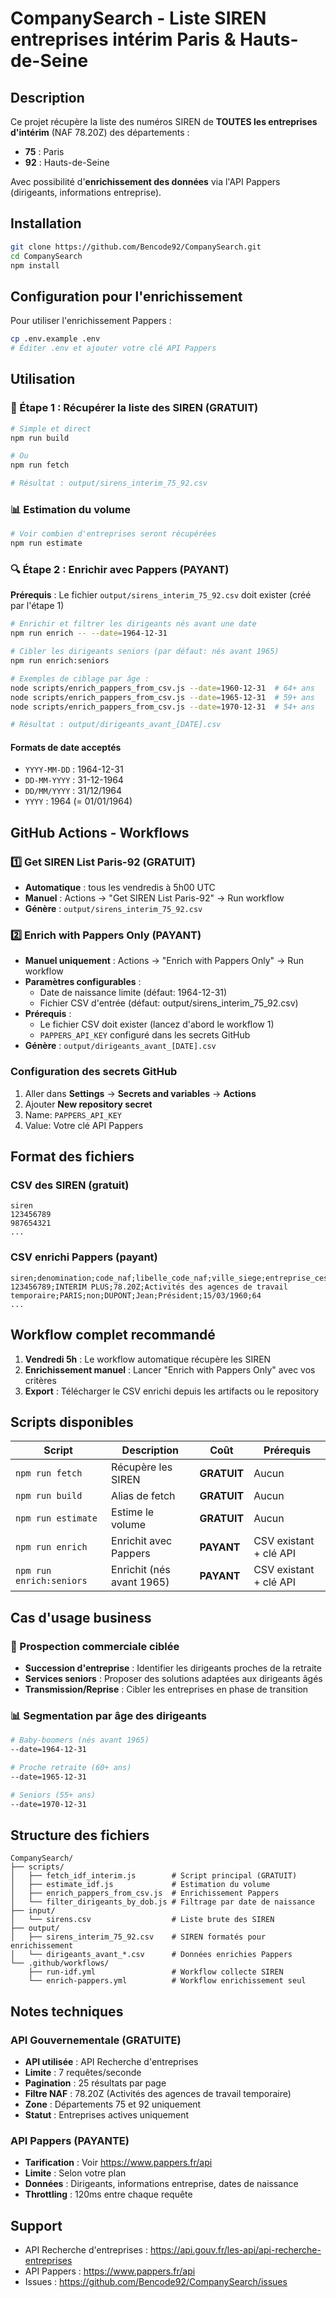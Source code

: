 # CompanySearch - Liste SIREN entreprises intérim Paris & Hauts-de-Seine

## Description

Ce projet récupère la liste des numéros SIREN de **TOUTES les entreprises d'intérim** (NAF 78.20Z) des départements :
- **75** : Paris
- **92** : Hauts-de-Seine

Avec possibilité d'**enrichissement des données** via l'API Pappers (dirigeants, informations entreprise).

## Installation

```bash
git clone https://github.com/Bencode92/CompanySearch.git
cd CompanySearch
npm install
```

## Configuration pour l'enrichissement

Pour utiliser l'enrichissement Pappers :
```bash
cp .env.example .env
# Éditer .env et ajouter votre clé API Pappers
```

## Utilisation

### 🎯 Étape 1 : Récupérer la liste des SIREN (GRATUIT)

```bash
# Simple et direct
npm run build

# Ou
npm run fetch

# Résultat : output/sirens_interim_75_92.csv
```

### 📊 Estimation du volume

```bash
# Voir combien d'entreprises seront récupérées
npm run estimate
```

### 🔍 Étape 2 : Enrichir avec Pappers (PAYANT)

**Prérequis** : Le fichier `output/sirens_interim_75_92.csv` doit exister (créé par l'étape 1)

```bash
# Enrichir et filtrer les dirigeants nés avant une date
npm run enrich -- --date=1964-12-31

# Cibler les dirigeants seniors (par défaut: nés avant 1965)
npm run enrich:seniors

# Exemples de ciblage par âge :
node scripts/enrich_pappers_from_csv.js --date=1960-12-31  # 64+ ans
node scripts/enrich_pappers_from_csv.js --date=1965-12-31  # 59+ ans  
node scripts/enrich_pappers_from_csv.js --date=1970-12-31  # 54+ ans

# Résultat : output/dirigeants_avant_[DATE].csv
```

#### Formats de date acceptés
- `YYYY-MM-DD` : 1964-12-31
- `DD-MM-YYYY` : 31-12-1964
- `DD/MM/YYYY` : 31/12/1964
- `YYYY` : 1964 (= 01/01/1964)

## GitHub Actions - Workflows

### 1️⃣ **Get SIREN List Paris-92** (GRATUIT)

- **Automatique** : tous les vendredis à 5h00 UTC
- **Manuel** : Actions → "Get SIREN List Paris-92" → Run workflow
- **Génère** : `output/sirens_interim_75_92.csv`

### 2️⃣ **Enrich with Pappers Only** (PAYANT)

- **Manuel uniquement** : Actions → "Enrich with Pappers Only" → Run workflow
- **Paramètres configurables** :
  - Date de naissance limite (défaut: 1964-12-31)
  - Fichier CSV d'entrée (défaut: output/sirens_interim_75_92.csv)
- **Prérequis** : 
  - Le fichier CSV doit exister (lancez d'abord le workflow 1)
  - `PAPPERS_API_KEY` configuré dans les secrets GitHub
- **Génère** : `output/dirigeants_avant_[DATE].csv`

### Configuration des secrets GitHub

1. Aller dans **Settings** → **Secrets and variables** → **Actions**
2. Ajouter **New repository secret**
3. Name: `PAPPERS_API_KEY`
4. Value: Votre clé API Pappers

## Format des fichiers

### CSV des SIREN (gratuit)
```csv
siren
123456789
987654321
...
```

### CSV enrichi Pappers (payant)
```csv
siren;denomination;code_naf;libelle_code_naf;ville_siege;entreprise_cessee;dir_nom;dir_prenom;dir_qualite;dir_date_naissance;dir_age_estime_au_cutoff
123456789;INTERIM PLUS;78.20Z;Activités des agences de travail temporaire;PARIS;non;DUPONT;Jean;Président;15/03/1960;64
...
```

## Workflow complet recommandé

1. **Vendredi 5h** : Le workflow automatique récupère les SIREN
2. **Enrichissement manuel** : Lancer "Enrich with Pappers Only" avec vos critères
3. **Export** : Télécharger le CSV enrichi depuis les artifacts ou le repository

## Scripts disponibles

| Script | Description | Coût | Prérequis |
|--------|-------------|------|------------|
| `npm run fetch` | Récupère les SIREN | **GRATUIT** | Aucun |
| `npm run build` | Alias de fetch | **GRATUIT** | Aucun |
| `npm run estimate` | Estime le volume | **GRATUIT** | Aucun |
| `npm run enrich` | Enrichit avec Pappers | **PAYANT** | CSV existant + clé API |
| `npm run enrich:seniors` | Enrichit (nés avant 1965) | **PAYANT** | CSV existant + clé API |

## Cas d'usage business

### 🎯 Prospection commerciale ciblée
- **Succession d'entreprise** : Identifier les dirigeants proches de la retraite
- **Services seniors** : Proposer des solutions adaptées aux dirigeants âgés
- **Transmission/Reprise** : Cibler les entreprises en phase de transition

### 📊 Segmentation par âge des dirigeants
```bash
# Baby-boomers (nés avant 1965)
--date=1964-12-31

# Proche retraite (60+ ans)
--date=1965-12-31  

# Seniors (55+ ans)
--date=1970-12-31
```

## Structure des fichiers

```
CompanySearch/
├── scripts/
│   ├── fetch_idf_interim.js        # Script principal (GRATUIT)
│   ├── estimate_idf.js             # Estimation du volume
│   ├── enrich_pappers_from_csv.js  # Enrichissement Pappers
│   └── filter_dirigeants_by_dob.js # Filtrage par date de naissance
├── input/
│   └── sirens.csv                  # Liste brute des SIREN
├── output/
│   ├── sirens_interim_75_92.csv    # SIREN formatés pour enrichissement
│   └── dirigeants_avant_*.csv      # Données enrichies Pappers
└── .github/workflows/
    ├── run-idf.yml                 # Workflow collecte SIREN
    └── enrich-pappers.yml          # Workflow enrichissement seul
```

## Notes techniques

### API Gouvernementale (GRATUITE)
- **API utilisée** : API Recherche d'entreprises
- **Limite** : 7 requêtes/seconde
- **Pagination** : 25 résultats par page
- **Filtre NAF** : 78.20Z (Activités des agences de travail temporaire)
- **Zone** : Départements 75 et 92 uniquement
- **Statut** : Entreprises actives uniquement

### API Pappers (PAYANTE)
- **Tarification** : Voir https://www.pappers.fr/api
- **Limite** : Selon votre plan
- **Données** : Dirigeants, informations entreprise, dates de naissance
- **Throttling** : 120ms entre chaque requête

## Support

- API Recherche d'entreprises : https://api.gouv.fr/les-api/api-recherche-entreprises
- API Pappers : https://www.pappers.fr/api
- Issues : https://github.com/Bencode92/CompanySearch/issues
